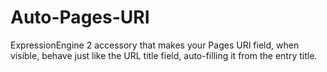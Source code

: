 Auto-Pages-URI
==============

ExpressionEngine 2 accessory that makes your Pages URI field, when visible, behave just like the URL title field, auto-filling it from the entry title.
